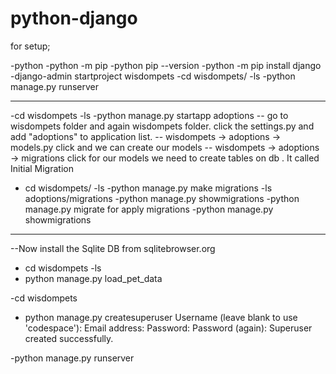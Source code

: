 # python-django

for setup;

-python
-python -m pip
-python pip --version
-python -m pip install django
-django-admin startproject wisdompets
-cd wisdompets/
-ls
-python manage.py runserver

------------
-cd wisdompets
-ls
-python manage.py startapp adoptions
-- go to wisdompets folder and again wisdompets folder. click the settings.py and add "adoptions" to application list.
-- wisdompets -> adoptions -> models.py click and we can create our models
-- wisdompets -> adoptions -> migrations click  for our models we need to create tables on db . It  called Initial Migration
- cd wisdompets/
-ls
-python manage.py make migrations
-ls adoptions/migrations
-python manage.py showmigrations
-python manage.py migrate     for apply migrations
-python manage.py showmigrations 
---------------

--Now install the Sqlite DB from sqlitebrowser.org

- cd wisdompets
-ls
- python manage.py load_pet_data



-cd wisdompets
- python manage.py createsuperuser
Username (leave blank to use 'codespace'): 
Email address: 
Password: 
Password (again): 
Superuser created successfully.

-python manage.py runserver

